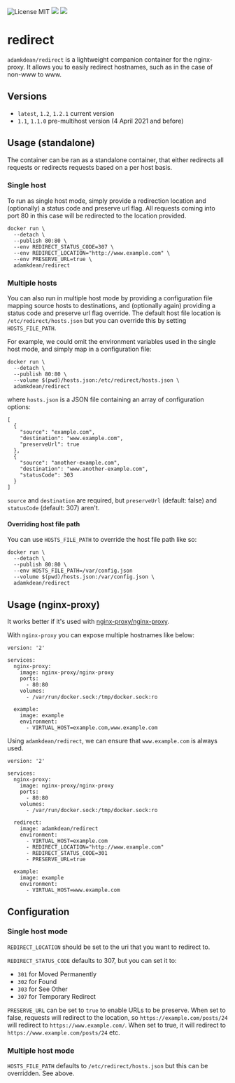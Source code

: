 ![License MIT](https://img.shields.io/badge/license-MIT-blue.svg)
[![](https://img.shields.io/docker/stars/adamkdean/redirect.svg)](https://hub.docker.com/r/adamkdean/redirect 'DockerHub') [![](https://img.shields.io/docker/pulls/adamkdean/redirect.svg)](https://hub.docker.com/r/adamkdean/redirect 'DockerHub')

# redirect

`adamkdean/redirect` is a lightweight companion container for the nginx-proxy. It allows you to easily redirect hostnames, such as in the case of non-www to www.

## Versions

- `latest`, `1.2`, `1.2.1` current version
- `1.1`, `1.1.0` pre-multihost version (4 April 2021 and before)

## Usage (standalone)

The container can be ran as a standalone container, that either redirects all requests or redirects requests based on a per host basis.

### Single host

To run as single host mode, simply provide a redirection location and (optionally) a status code and preserve url flag. All requests coming into port 80 in this case will be redirected to the location provided.

```
docker run \
  --detach \
  --publish 80:80 \
  --env REDIRECT_STATUS_CODE=307 \
  --env REDIRECT_LOCATION="http://www.example.com" \
  --env PRESERVE_URL=true \
  adamkdean/redirect
```

### Multiple hosts

You can also run in multiple host mode by providing a configuration file mapping source hosts to destinations, and (optionally again) providing a status code and preserve url flag override. The default host file location is `/etc/redirect/hosts.json` but you can override this by setting `HOSTS_FILE_PATH`.

For example, we could omit the environment variables used in the single host mode, and simply map in a configuration file:

```
docker run \
  --detach \
  --publish 80:80 \
  --volume $(pwd)/hosts.json:/etc/redirect/hosts.json \
  adamkdean/redirect
```

where `hosts.json` is a JSON file containing an array of configuration options:

```
[
  {
    "source": "example.com",
    "destination": "www.example.com",
    "preserveUrl": true
  },
  {
    "source": "another-example.com",
    "destination": "www.another-example.com",
    "statusCode": 303
  }
]
```

`source` and `destination` are required, but `preserveUrl` (default: false) and `statusCode` (default: 307) aren't.

#### Overriding host file path

You can use `HOSTS_FILE_PATH` to override the host file path like so:

```
docker run \
  --detach \
  --publish 80:80 \
  --env HOSTS_FILE_PATH=/var/config.json
  --volume $(pwd)/hosts.json:/var/config.json \
  adamkdean/redirect
```


## Usage (nginx-proxy)

It works better if it's used with [nginx-proxy/nginx-proxy](https://github.com/nginx-proxy/nginx-proxy).

With `nginx-proxy` you can expose multiple hostnames like below:

```
version: '2'

services:
  nginx-proxy:
    image: nginx-proxy/nginx-proxy
    ports:
      - 80:80
    volumes:
      - /var/run/docker.sock:/tmp/docker.sock:ro

  example:
    image: example
    environment:
      - VIRTUAL_HOST=example.com,www.example.com
```

Using `adamkdean/redirect`, we can ensure that `www.example.com` is always used.

```
version: '2'

services:
  nginx-proxy:
    image: nginx-proxy/nginx-proxy
    ports:
      - 80:80
    volumes:
      - /var/run/docker.sock:/tmp/docker.sock:ro

  redirect:
    image: adamkdean/redirect
    environment:
      - VIRTUAL_HOST=example.com
      - REDIRECT_LOCATION="http://www.example.com"
      - REDIRECT_STATUS_CODE=301
      - PRESERVE_URL=true

  example:
    image: example
    environment:
      - VIRTUAL_HOST=www.example.com
```

## Configuration

### Single host mode

`REDIRECT_LOCATION` should be set to the uri that you want to redirect to.

`REDIRECT_STATUS_CODE` defaults to 307, but you can set it to:

- `301` for Moved Permanently
- `302` for Found
- `303` for See Other
- `307` for Temporary Redirect

`PRESERVE_URL` can be set to `true` to enable URLs to be preserve. When set to false, requests will redirect to the location, so `https://example.com/posts/24` will redirect to `https://www.example.com/`. When set to true, it will redirect to `https://www.example.com/posts/24` etc.

### Multiple host mode

`HOSTS_FILE_PATH` defaults to `/etc/redirect/hosts.json` but this can be overridden. See above.
